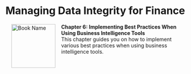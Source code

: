 # Managing Data Integrity for Finance

<a href="https://www.packtpub.com/product/managing-data-integrity-for-finance/9781837630141"><img src="https://content.packt.com/B19758/cover_image_small.jpg" alt="Book Name" height="120px" align="left" style="margin: 0px 15px; border-color: white; border-style: solid; border-width: 1px;"></a>

**Chapter 6: Implementing Best Practices When Using Business Intelligence Tools** <br />
This chapter guides you on how to implement various best practices when using business intelligence tools.

<br />
<br />
<br />
<br />
<br />
